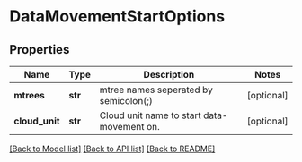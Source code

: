 # DataMovementStartOptions

## Properties
Name | Type | Description | Notes
------------ | ------------- | ------------- | -------------
**mtrees** | **str** | mtree names seperated by semicolon(;) | [optional] 
**cloud_unit** | **str** | Cloud unit name to start data-movement on. | [optional] 

[[Back to Model list]](../README.md#documentation-for-models) [[Back to API list]](../README.md#documentation-for-api-endpoints) [[Back to README]](../README.md)


